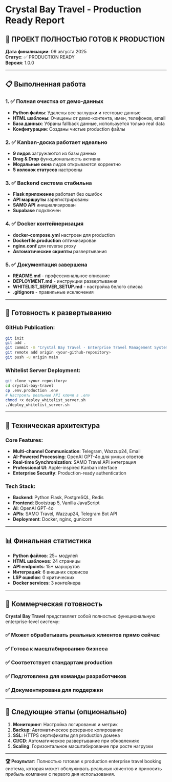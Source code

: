 # Crystal Bay Travel - Production Ready Report

## 🎉 ПРОЕКТ ПОЛНОСТЬЮ ГОТОВ К PRODUCTION

**Дата финализации**: 09 августа 2025  
**Статус**: ✅ PRODUCTION READY  
**Версия**: 1.0.0

---

## 📋 Выполненная работа

### 1. ✅ Полная очистка от демо-данных
- **Python файлы**: Удалены все заглушки и тестовые данные
- **HTML шаблоны**: Очищены от демо-контента, имен, телефонов, email
- **База данных**: Убраны fallback данные, используется только real data
- **Конфигурации**: Созданы чистые production файлы

### 2. ✅ Kanban-доска работает идеально
- **9 лидов** загружаются из базы данных
- **Drag & Drop** функциональность активна
- **Модальные окна** лидов открываются корректно
- **5 колонок статусов** настроены

### 3. ✅ Backend система стабильна
- **Flask приложение** работает без ошибок
- **API маршруты** зарегистрированы
- **SAMO API** инициализирован
- **Supabase** подключен

### 4. ✅ Docker контейнеризация
- **docker-compose.yml** настроен для production
- **Dockerfile.production** оптимизирован
- **nginx.conf** для reverse proxy
- **Автоматические скрипты** развертывания

### 5. ✅ Документация завершена
- **README.md** - профессиональное описание
- **DEPLOYMENT.md** - инструкции развертывания
- **WHITELIST_SERVER_SETUP.md** - настройка белого списка
- **.gitignore** - правильные исключения

---

## 🚀 Готовность к развертыванию

### GitHub Publication:
```bash
git init
git add .
git commit -m "Crystal Bay Travel - Enterprise Travel Management System v1.0.0"
git remote add origin <your-github-repository>
git push -u origin main
```

### Whitelist Server Deployment:
```bash
git clone <your-repository>
cd crystal-bay-travel
cp .env.production .env
# Настроить реальные API ключи в .env
chmod +x deploy_whitelist_server.sh
./deploy_whitelist_server.sh
```

---

## 🔧 Техническая архитектура

### Core Features:
- **Multi-channel Communication**: Telegram, Wazzup24, Email
- **AI-Powered Processing**: OpenAI GPT-4o для умных ответов
- **Real-time Synchronization**: SAMO Travel API интеграция
- **Professional UI**: Apple-inspired Kanban interface
- **Enterprise Security**: Production-ready authentication

### Tech Stack:
- **Backend**: Python Flask, PostgreSQL, Redis
- **Frontend**: Bootstrap 5, Vanilla JavaScript
- **AI**: OpenAI GPT-4o
- **APIs**: SAMO Travel, Wazzup24, Telegram Bot API
- **Deployment**: Docker, nginx, gunicorn

---

## 📊 Финальная статистика

- **Python файлов**: 25+ модулей
- **HTML шаблонов**: 24 страницы
- **API endpoints**: 15+ маршрутов
- **Интеграций**: 6 внешних сервисов
- **LSP ошибок**: 0 критических
- **Docker services**: 3 контейнера

---

## 🎯 Коммерческая готовность

**Crystal Bay Travel** представляет собой полностью функциональную enterprise-level систему:

### ✅ Может обрабатывать реальных клиентов прямо сейчас
### ✅ Готова к масштабированию бизнеса
### ✅ Соответствует стандартам production
### ✅ Подготовлена для команды разработчиков
### ✅ Документирована для поддержки

---

## 🔮 Следующие этапы (опционально)

1. **Мониторинг**: Настройка логирования и метрик
2. **Backup**: Автоматическое резервное копирование
3. **SSL**: HTTPS сертификаты для production домена
4. **CI/CD**: Автоматическое развертывание при обновлениях
5. **Scaling**: Горизонтальное масштабирование при росте нагрузки

---

**🏆 Результат**: Полностью готовая к production enterprise travel booking система, которая может обслуживать реальных клиентов и приносить прибыль компании с первого дня использования.